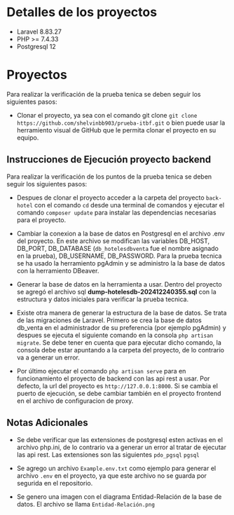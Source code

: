 # Detalles de los proyectos

- Laravel 8.83.27
- PHP >= 7.4.33
- Postgresql 12

# Proyectos

Para realizar la verificación de la prueba tenica se deben seguir los siguientes pasos:

- Clonar el proyecto, ya sea con el comando git clone `git clone https://github.com/shelvinbb903/prueba-itbf.git` o bien puede usar la herramiento visual de GitHub que le permita clonar el proyecto en su equipo.

## Instrucciones de Ejecución proyecto backend

Para realizar la verificación de los puntos de la prueba tenica se deben seguir los siguientes pasos:

- Despues de clonar el proyecto acceder a la carpeta del proyecto `back-hotel` con el comando `cd` desde una terminal de comandos y ejecutar el comando ```composer update``` para instalar las dependencias necesarias para el proyecto.

- Cambiar la conexion a la base de datos en Postgresql en el archivo .env del proyecto. En este archivo se modifican las variables DB_HOST, DB_PORT, DB_DATABASE (`db_hotelesdbventa` fue el nombre asignado en la prueba), DB_USERNAME, DB_PASSWORD. Para la prueba tecnica se ha usado la herramiento pgAdmin y se administro la la base de datos con la herramiento DBeaver.

- Generar la base de datos en la herramienta a usar.  Dentro del proyecto se agregó el archivo sql **dump-hotelesdb-202412240355.sql** con la estructura y datos iniciales para verificar la prueba tecnica.

- Existe otra manera de generar la estructura de la base de datos. Se trata de las migraciones de Laravel. Primero se crea la base de datos db_venta en el administrador de su preferencia (por ejemplo pgAdmin) y despues se ejecuta el siguiente comando en la consola ```php artisan migrate```. Se debe tener en cuenta que para ejecutar dicho comando, la consola debe estar apuntando a la carpeta del proyecto, de lo contrario va a generar un error.

- Por último ejecutar el comando ```php artisan serve``` para en funcionamiento el proyecto de backend con las api rest a usar. Por defecto, la url del proyecto es `http://127.0.0.1:8000`. Si se cambia el puerto de ejecución, se debe cambiar también en el proyecto frontend en el archivo de configuracion de proxy.

## Notas Adicionales

- Se debe verificar que las extensiones de postgresql esten activas en el archivo php.ini, de lo contrario va a generar un error al tratar de ejecutar las api rest. Las extensiones son las siguientes ```pdo_pgsql``` ```pgsql```

- Se agrego un archivo `Example.env.txt` como ejemplo para generar el archivo `.env` en el proyecto, ya que este archivo no se guarda por segurida en el repositorio.

- Se genero una imagen con el diagrama Entidad-Relación de la base de datos. El archivo se llama `Entidad-Relación.png`